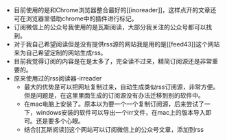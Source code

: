 - 目前使用的是和Chrome浏览器整合最好的[[inoreader]]，这样点开的文章还可在浏览器里借助chrome中的插件进行标记。
- 订阅微信上的公众号我使用的是瓦斯阅读，大部分我关注的公众号都可以找到。
- 对于我自己希望阅读但是没有提供rss源的网站我是用的是[[feed43]]这个网站来为自己希望定制的网站生成rss。
- 目前我觉得订阅的内容是在是太多了，完全读不过来，精简订阅源还是非常重要的。
- 原来使用过的rss阅读器-irreader
    - 最大的优势是可以把网址复制过来，自动生成类似rss订阅源，非常方便。但是问题是，在这里里面生成的订阅源没有办法迁移到别的软件中。
    - 在mac电脑上安装了。原本以为要一个一个复制订阅源，后来尝试了一下，windows安装的软件可以导出一个irr文件，在mac上的版本导入即可。还是要多个心眼。
    - 结合[[瓦斯阅读]]这个网站可以订阅微信上的公众号文章，添加到rss
